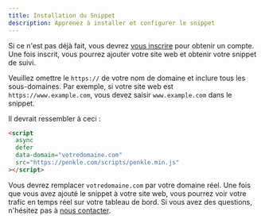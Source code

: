```yaml
---
title: Installation du Snippet
description: Apprenez à installer et configurer le snippet
---
```


Si ce n'est pas déjà fait, vous devrez <a href="https://penkle.com/signup?utm_source=docs&utm_medium=link&utm_campaign=install-snippet" target="_blank">vous inscrire</a> pour obtenir un compte. Une fois inscrit, vous pourrez ajouter votre site web et obtenir votre snippet de suivi.

Veuillez omettre le `https://` de votre nom de domaine et inclure tous les sous-domaines. Par exemple, si votre site web est `https://www.example.com`, vous devez saisir `www.example.com` dans le snippet.

Il devrait ressembler à ceci :

```html
<script
  async
  defer
  data-domain="votredomaine.com"
  src="https://penkle.com/scripts/penkle.min.js"
></script>
```

Vous devrez remplacer `votredomaine.com` par votre domaine réel. Une fois que vous avez ajouté le snippet à votre site web, vous pourrez voir votre trafic en temps réel sur votre tableau de bord. Si vous avez des questions, n'hésitez pas à [nous contacter](mailto:sales@penkle.com).
